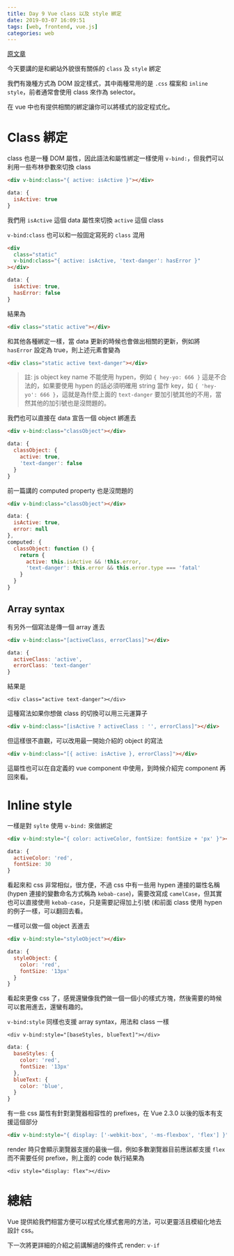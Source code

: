 ```yaml
---
title: Day 9 Vue class 以及 style 綁定
date: 2019-03-07 16:09:51
tags: [web, frontend, vue.js]
categories: web
---
```


[原文章](https://ithelp.ithome.com.tw/articles/10211132)

今天要講的是和網站外貌很有關係的 `class` 及 `style` 綁定

我們有幾種方式為 DOM 設定樣式，其中兩種常用的是 `.css` 檔案和 `inline style`，前者通常會使用 class 來作為 selector。

在 vue 中也有提供相關的綁定讓你可以將樣式的設定程式化。

# Class 綁定
class 也是一種 DOM 屬性，因此語法和屬性綁定一樣使用 `v-bind:`，但我們可以利用一些布林參數來切換 class

```html
<div v-bind:class="{ active: isActive }"></div>
```
```javascript
data: {
  isActive: true
}
```

我們用 `isActive` 這個 data 屬性來切換 `active` 這個 class

`v-bind:class` 也可以和一般固定寫死的 `class` 混用

```html
<div
  class="static"
  v-bind:class="{ active: isActive, 'text-danger': hasError }"
></div>
```
```javascript
data: {
  isActive: true,
  hasError: false
}
```

結果為

```html
<div class="static active"></div>
```

和其他各種綁定一樣，當 data 更新的時候也會做出相關的更新，例如將 `hasError` 設定為 true，則上述元素會變為

```html
<div class="static active text-danger"></div>
```

> 註: js object key name 不能使用 hypen，例如 `{ hey-yo: 666 }` 這是不合法的，如果要使用 hypen 的話必須明確用 string 當作 key，如 `{ 'hey-yo': 666 }`，這就是為什麼上面的 `text-danger` 要加引號其他的不用，當然其他的加引號也是沒問題的。

我們也可以直接在 data 宣告一個 object 綁進去
```html
<div v-bind:class="classObject"></div>
```
```javascript
data: {
  classObject: {
    active: true,
    'text-danger': false
  }
}
```

前一篇講的 computed property 也是沒問題的

```html
<div v-bind:class="classObject"></div>
```
```javascript
data: {
  isActive: true,
  error: null
},
computed: {
  classObject: function () {
    return {
      active: this.isActive && !this.error,
      'text-danger': this.error && this.error.type === 'fatal'
    }
  }
}
```

## Array syntax

有另外一個寫法是傳一個 array 進去

```html
<div v-bind:class="[activeClass, errorClass]"></div>
```
```javascript
data: {
  activeClass: 'active',
  errorClass: 'text-danger'
}
```

結果是

```
<div class="active text-danger"></div>
```

這種寫法如果你想做 class 的切換可以用三元運算子

```html
<div v-bind:class="[isActive ? activeClass : '', errorClass]"></div>
```

但這樣很不直觀，可以改用最一開始介紹的 object 的寫法

```html
<div v-bind:class="[{ active: isActive }, errorClass]"></div>
```

這屬性也可以在自定義的 vue component 中使用，到時候介紹完 component 再回來看。

# Inline style
一樣是對 `sylte` 使用 `v-bind:` 來做綁定

```html
<div v-bind:style="{ color: activeColor, fontSize: fontSize + 'px' }"></div>
```
```javascript
data: {
  activeColor: 'red',
  fontSize: 30
}
```

看起來和 css 非常相似，很方便，不過 css 中有一些用 hypen 連接的屬性名稱 (hypen 連接的變數命名方式稱為 `kebab-case`)，需要改寫成 `camelCase`，但其實也可以直接使用 `kebab-case`，只是需要記得加上引號 (和前面 class 使用 hypen 的例子一樣，可以翻回去看。

一樣可以做一個 object 丟進去
```html
<div v-bind:style="styleObject"></div>
```
```javascript
data: {
  styleObject: {
    color: 'red',
    fontSize: '13px'
  }
}
```

看起來更像 css 了，感覺還蠻像我們做一個一個小的樣式方塊，然後需要的時候可以套用進去，還蠻有趣的。

`v-bind:style` 同樣也支援 array syntax，用法和 class 一樣
```
<div v-bind:style="[baseStyles, blueText]"></div>
```
```javascript
data: {
  baseStyles: {
    color: 'red',
    fontSize: '13px'
  },
  blueText: {
    color: 'blue',
  }
}
```

有一些 css 屬性有針對瀏覽器相容性的 prefixes，在 Vue 2.3.0 以後的版本有支援這個部分

```html
<div v-bind:style="{ display: ['-webkit-box', '-ms-flexbox', 'flex'] }"></div>
```

render 時只會顯示瀏覽器支援的最後一個，例如多數瀏覽器目前應該都支援 `flex` 而不需要任何 prefixe，則上面的 code 執行結果為

```
<div style="display: flex"></div>
```


# 總結
Vue 提供給我們相當方便可以程式化樣式套用的方法，可以更靈活且模組化地去設計 css。

下一次將更詳細的介紹之前講解過的條件式 render: `v-if`

